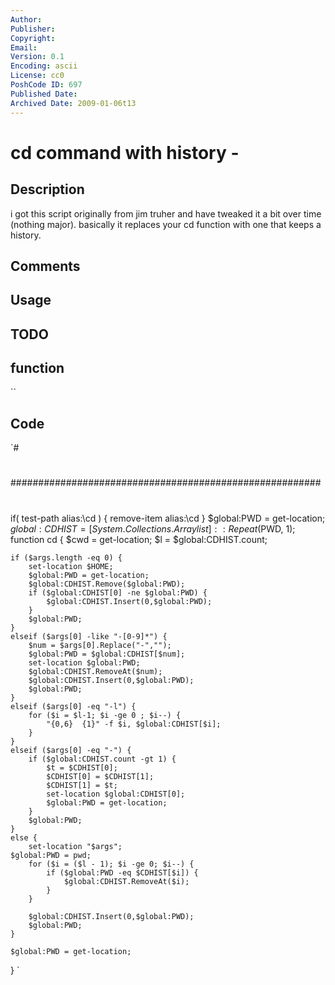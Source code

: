 ```yaml
---
Author: 
Publisher: 
Copyright: 
Email: 
Version: 0.1
Encoding: ascii
License: cc0
PoshCode ID: 697
Published Date: 
Archived Date: 2009-01-06t13
---
```


# cd command with history - 

## Description

i got this script originally from jim truher and have tweaked it a bit over time (nothing major). basically it replaces your cd function with one that keeps a history.

## Comments



## Usage



## TODO



## function

``

## Code

`#
 #
 ########################################################
 #
 #
 if( test-path alias:\cd ) { remove-item alias:\cd }
 $global:PWD = get-location;
 $global:CDHIST = [System.Collections.Arraylist]::Repeat($PWD, 1);
 function cd {
 	$cwd = get-location;
 	$l = $global:CDHIST.count;
 
 	if ($args.length -eq 0) { 
 		set-location $HOME;
 		$global:PWD = get-location;
 		$global:CDHIST.Remove($global:PWD);
 		if ($global:CDHIST[0] -ne $global:PWD) {
 			$global:CDHIST.Insert(0,$global:PWD);
 		}
 		$global:PWD;
 	}
 	elseif ($args[0] -like "-[0-9]*") {
 		$num = $args[0].Replace("-","");
 		$global:PWD = $global:CDHIST[$num];
 		set-location $global:PWD;
 		$global:CDHIST.RemoveAt($num);
 		$global:CDHIST.Insert(0,$global:PWD);
 		$global:PWD;
 	}
 	elseif ($args[0] -eq "-l") {
 		for ($i = $l-1; $i -ge 0 ; $i--) { 
 			"{0,6}  {1}" -f $i, $global:CDHIST[$i];
 		}
 	}
 	elseif ($args[0] -eq "-") { 
 		if ($global:CDHIST.count -gt 1) {
 			$t = $CDHIST[0];
 			$CDHIST[0] = $CDHIST[1];
 			$CDHIST[1] = $t;
 			set-location $global:CDHIST[0];
 			$global:PWD = get-location;
 		}
 		$global:PWD;
 	}
 	else { 
 		set-location "$args";
 	$global:PWD = pwd; 
 		for ($i = ($l - 1); $i -ge 0; $i--) { 
 			if ($global:PWD -eq $CDHIST[$i]) {
 				$global:CDHIST.RemoveAt($i);
 			}
 		}
 
 		$global:CDHIST.Insert(0,$global:PWD);
 		$global:PWD;
 	}
 
 	$global:PWD = get-location;
 }
`

